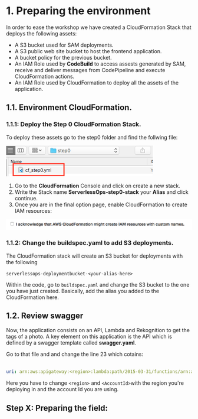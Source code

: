 # 1. Preparing the environment

In order to ease the workshop we have created a CloudFormation Stack that deploys the following assets:

- A S3 bucket used for SAM deployments.
- A S3 public web site bucket to host the frontend application.
- A bucket policy for the previous bucket.
- An IAM Role used by **CodeBuild** to access assests generated by SAM, receive and deliver messages from CodePipeline and execute CloudFormation actions.
- An IAM Role used by CloudFormation to deploy all the assets of the application.

## 1.1. Environment CloudFormation.

### 1.1.1: Deploy the Step 0 CloudFormation Stack.

To deploy these assets go to the step0 folder and find the follwing file:

<img src="../images/0_cloudformation_stack.png" />

1. Go to the **CloudFormation** Console and click on create a new stack.
2. Write the Stack name **ServerlessOps-step0-stack** your **Alias** and click continue.
3. Once you are in the final option page, enable CloudFormation to create IAM resources:

<img src="../images/0_cloudformation_iam_permissions.png" />

### 1.1.2: Change the buildspec.yaml to add S3 deployments.

The CloudFormation stack will create an S3 bucket for deployments with the following 

```
serverlessops-deploymentbucket-<your-alias-here>
```

Within the code, go to `buildspec.yaml` and change the S3 bucket to the one you have just created. Basically, add the alias you added to the CloudFormation here.

## 1.2. Review swagger

Now, the application consists on an API, Lambda and Rekognition to get the tags of a photo. A key element on this application is the API which is defined by a swagger template called **swagger.yaml**.

Go to that file and and change the line 23 which cotains:

```yaml

uri: arn:aws:apigateway:<region>:lambda:path/2015-03-31/functions/arn:aws:lambda:<region>:<AccountID>:function:${stageVariables.LambdaFunctionName}:live/invocations

```

Here you have to change `<region>` and `<AccountId>`with the region you're deploying in and the account Id you are using.

## Step X: Preparing the field:
